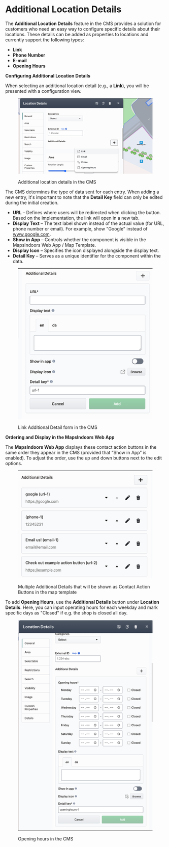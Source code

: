 # Additional Location Details

The **Additional Location Details** feature in the CMS provides a solution for customers who need an easy way to configure specific details about their locations. These details can be added as properties to locations and currently support the following types:

* **Link**
* **Phone Number**
* **E-mail**
* **Opening Hours**

**Configuring Additional Location Details**

When selecting an additional location detail (e.g., a **Link**), you will be presented with a configuration view.

<figure><img src="../../.gitbook/assets/image (64).png" alt=""><figcaption><p>Additional location details in the CMS</p></figcaption></figure>

The CMS determines the type of data sent for each entry. When adding a new entry, it's important to note that the **Detail Key** field can only be edited during the initial creation.

* **URL** – Defines where users will be redirected when clicking the button. Based on the implementation, the link will open in a new tab.
* **Display Text** – The text label shown instead of the actual value (for URL, phone number or email). For example, show "Google" instead of www.google.com.
* **Show in App** – Controls whether the component is visible in the MapsIndoors Web App / Map Template.
* **Display Icon** – Specifies the icon displayed alongside the display text.
* **Detail Key** – Serves as a unique identifier for the component within the data.

<figure><img src="../../.gitbook/assets/image (65).png" alt=""><figcaption><p>Link Additional Detail form in the CMS</p></figcaption></figure>

**Ordering and Display in the MapsIndoors Web App**

The **MapsIndoors Web App** displays these contact action buttons in the same order they appear in the CMS (provided that “Show in App” is enabled). To adjust the order, use the up and down buttons next to the edit options.

<figure><img src="../../.gitbook/assets/image (67).png" alt=""><figcaption><p>Multiple Additional Details that will be shown as Contact Action Buttons in the map template</p></figcaption></figure>

To add **Opening Hours**, use the **Additional Details** button under **Location Details**. Here, you can input operating hours for each weekday and mark specific days as "Closed" if e.g. the shop is closed all day.

<figure><img src="../../.gitbook/assets/image (68).png" alt=""><figcaption><p>Opening hours in the CMS</p></figcaption></figure>
